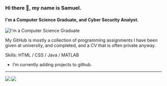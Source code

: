 ### Hi there 👋, my name is Samuel.
#### I'm a Computer Science Graduate, and Cyber Security Analyst.
![I'm a Computer Science Graduate](https://raw.githubusercontent.com/sagar-viradiya/sagar-viradiya/master/resources/banner.png)

My GitHub is mostly a collection of programming assignments I have been given at university, and completed, and a CV that is often private anyway.

Skills: HTML / CSS / Java / MATLAB

- I’m currently adding projects to github. 

<hr>
<img align="left" src="https://github-readme-stats.vercel.app/api?username=SamuelCoombes&count_private=true&show_icons=true&theme=github_dark&hide_border=true&include_all_commits=true&custom_title=GitHub%20Stats" />

<img align="left" src="https://github-readme-stats.vercel.app/api/top-langs/?username=SamuelCoombes&theme=github_dark&layout=compact&card_width=445&langs_count=5&hide_border=true"/>





